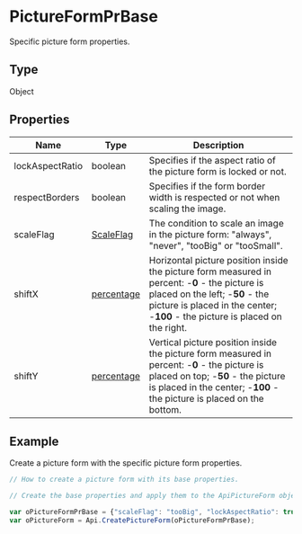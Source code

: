 # PictureFormPrBase

Specific picture form properties.

## Type

Object

## Properties

| Name | Type | Description |
| ---- | ---- | ----------- |
| lockAspectRatio | boolean | Specifies if the aspect ratio of the picture form is locked or not. |
| respectBorders | boolean | Specifies if the form border width is respected or not when scaling the image. |
| scaleFlag | [ScaleFlag](../Enumeration/ScaleFlag.md) | The condition to scale an image in the picture form: "always", "never", "tooBig" or "tooSmall". |
| shiftX | [percentage](../Enumeration/percentage.md) | Horizontal picture position inside the picture form measured in percent: -**0** - the picture is placed on the left; -**50** - the picture is placed in the center; -**100** - the picture is placed on the right. |
| shiftY | [percentage](../Enumeration/percentage.md) | Vertical picture position inside the picture form measured in percent: -**0** - the picture is placed on top; -**50** - the picture is placed in the center; -**100** - the picture is placed on the bottom. |


## Example

Create a picture form with the specific picture form properties.

```javascript editor-pdf
// How to create a picture form with its base properties.

// Create the base properties and apply them to the ApiPictureForm object.

var oPictureFormPrBase = {"scaleFlag": "tooBig", "lockAspectRatio": true, "respectBorders": false, "shiftX": 50, "shiftY": 50};
var oPictureForm = Api.CreatePictureForm(oPictureFormPrBase);
```
